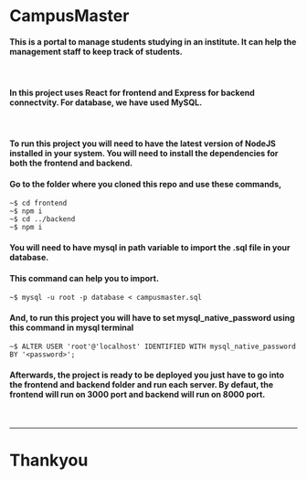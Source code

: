 # CampusMaster

#### This is a portal to manage students studying in an institute. It can help the management staff to keep track of students. 
<br>

#### In this project uses React for frontend and Express for backend connectvity. For database, we have used MySQL.
<br>

#### To run this project you will need to have the latest version of NodeJS installed in your system. You will need to install the dependencies for both the frontend and backend.

#### Go to the folder where you cloned this repo and use these commands,

```console
~$ cd frontend
~$ npm i
~$ cd ../backend
~$ npm i
```

#### You will need to have mysql in path variable to import the .sql file in your database.
#### This command can help you to import.
```console
~$ mysql -u root -p database < campusmaster.sql
```

#### And, to run this project you will have to set mysql_native_password using this command in mysql terminal
```console
~$ ALTER USER 'root'@'localhost' IDENTIFIED WITH mysql_native_password BY '<password>';
```

#### Afterwards, the project is ready to be deployed you just have to go into the frontend and backend folder and run each server. By defaut, the frontend will run on 3000 port and backend will run on 8000 port.
<br>

--------------------
# Thankyou